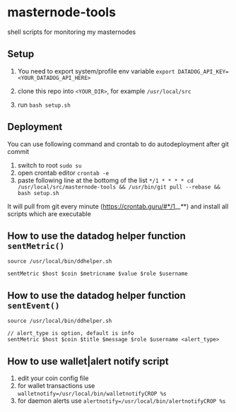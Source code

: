 # masternode-tools

shell scripts for monitoring my masternodes

## Setup

1. You need to export system/profile env variable
   `export DATADOG_API_KEY=<YOUR_DATADOG_API_HERE>`

2. clone this repo into `<YOUR_DIR>`, for example `/usr/local/src`
3. run `bash setup.sh`

## Deployment

You can use following command and crontab to do autodeployment after git commit

1. switch to root `sudo su`
2. open crontab editor `crontab -e`
3. paste following line at the bottomg of the list `*/1 * * * * cd /usr/local/src/masternode-tools && /usr/bin/git pull --rebase && bash setup.sh`

It will pull from git every minute (https://crontab.guru/#*/1_*_*_*_*) and install all scripts which are executable

## How to use the datadog helper function `sentMetric()`

```
source /usr/local/bin/ddhelper.sh

sentMetric $host $coin $metricname $value $role $username
```

## How to use the datadog helper function `sentEvent()`

```
source /usr/local/bin/ddhelper.sh

// alert_type is option, default is info
sentMetric $host $coin $title $message $role $username <alert_type>
```

## How to use wallet|alert notify script

1. edit your coin config file
2. for wallet transactions use
   `walletnotify=/usr/local/bin/walletnotifyCROP %s`
3. for daemon alerts use
   `alertnotify=/usr/local/bin/alertnotifyCROP %s`
